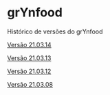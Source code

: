 # grYnfood

Histórico de versões do grYnfood

[Versão 21.03.14](/grynfood/21.03.14)

[Versão 21.03.13](/grynfood/21.03.13)

[Versão 21.03.12](/grynfood/21.03.12)

[Versão 21.03.08](/grynfood/21.03.08)

